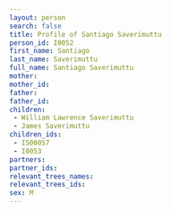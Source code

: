```yaml
---
layout: person
search: false
title: Profile of Santiago Saverimuttu
person_id: I0052
first_name: Santiago
last_name: Saverimuttu
full_name: Santiago Saverimuttu
mother: 
mother_id: 
father: 
father_id: 
children:
 - William Lawrence Saverimuttu
 - James Saverimuttu
children_ids:
 - I500057
 - I0053
partners:
partner_ids:
relevant_trees_names:
relevant_trees_ids:
sex: M
---
```


